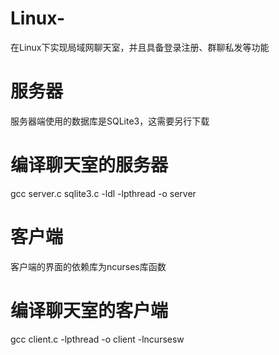 # Linux-
在Linux下实现局域网聊天室，并且具备登录注册、群聊私发等功能

# 服务器
服务器端使用的数据库是SQLite3，这需要另行下载
# 编译聊天室的服务器
gcc server.c sqlite3.c -ldl -lpthread -o server

# 客户端
客户端的界面的依赖库为ncurses库函数
# 编译聊天室的客户端
gcc client.c -lpthread -o client -lncursesw
